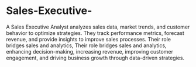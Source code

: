 # Sales-Executive-
A Sales Executive Analyst analyzes sales data, market trends, and customer behavior to optimize strategies. They track performance metrics, forecast revenue, and provide insights to improve sales processes. Their role bridges sales and analytics,
Their role bridges sales and analytics, enhancing decision-making, increasing revenue, improving customer engagement, and driving business growth through data-driven strategies.
